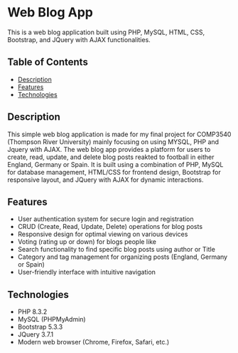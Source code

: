 # Web Blog App

This is a web blog application built using PHP, MySQL, HTML, CSS, Bootstrap, and JQuery with AJAX functionalities.

## Table of Contents

- [Description](#description)
- [Features](#features)
- [Technologies](#technologies)

## Description

This simple web blog application is made for my final project for COMP3540 (Thompson River University) mainly focusing on using MYSQL, PHP and Jquery with AJAX. The web blog app provides a platform for users to create, read, update, and delete blog posts reakted to football in either England, Germany or Spain. It is built using a combination of PHP, MySQL for database management, HTML/CSS for frontend design, Bootstrap for responsive layout, and JQuery with AJAX for dynamic interactions.

## Features

- User authentication system for secure login and registration
- CRUD (Create, Read, Update, Delete) operations for blog posts
- Responsive design for optimal viewing on various devices
- Voting (rating up or down) for blogs people like
- Search functionality to find specific blog posts using author or Title
- Category and tag management for organizing posts (England, Germany or Spain)
- User-friendly interface with intuitive navigation

## Technologies

- PHP 8.3.2
- MySQL (PHPMyAdmin) 
- Bootstrap 5.3.3
- JQuery 3.7.1
- Modern web browser (Chrome, Firefox, Safari, etc.)
